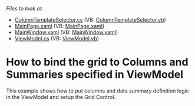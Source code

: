 <!-- default file list -->
*Files to look at*:

* [ColumnTemplateSelector.cs](./CS/ColumnTemplateSelector.cs) (VB: [ColumnTemplateSelector.vb](./VB/ColumnTemplateSelector.vb))
* [MainPage.xaml](./CS/MainPage.xaml) (VB: [MainPage.xaml](./VB/MainPage.xaml))
* [MainWindow.xaml](./CS/MainWindow.xaml) (VB: [MainWindow.xaml](./VB/MainWindow.xaml))
* [ViewModel.cs](./CS/ViewModel.cs) (VB: [ViewModel.vb](./VB/ViewModel.vb))
<!-- default file list end -->
# How to bind the grid to Columns and Summaries specified in ViewModel


<p>This example shows how to put columns and data summary definition logic in the ViewModel and setup the Grid Control.</p>

<br/>


